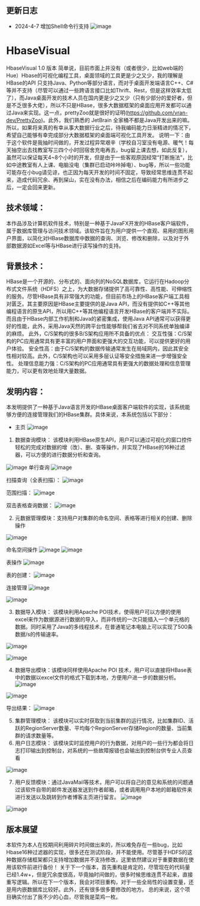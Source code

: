 ## 更新日志
- 2024-4-7 增加Shell命令行支持
![image](https://github.com/LoneRanger1029/HbaseVisual/assets/107778802/4325918b-c76b-4c55-aca6-fd9308090c59)

# HbaseVisual
HbaseVisual 1.0 版本
简单说，目前市面上并没有（或者很少，比如web端的Hue）Hbase的可视化编程工具，桌面领域的工具更是少之又少，我的理解是HBase的API 只支持Java、Python等部分语言，而对于桌面开发端语言C++、C#等并不支持（尽管可以通过一些跨语言接口比如Thrift、Rest，但是这样效率太低了），而Java桌面开发的技术人员在国内更是少之又少（只有少部分的爱好者，但是不乏很多大佬），所以不只是HBase，很多大数据框架的桌面应用开发都可以通过Java来实现。这一点，prettyZoo就是很好的证明(https://github.com/vran-dev/PrettyZoo)。此外，我们熟悉的 JetBrain 全家桶不都是Java开发出来的嘛。
所以，如果将来真的有幸从事大数据行业之后，待我编码能力日渐精进的情况下，希望自己能够有幸完成部分大数据框架的桌面端可视化工具开发。
说明一下：由于这个软件是我抽时间做的，开发过程异常艰辛（学校自习室没有电源、暖气！每天抽空出去找教室写三四个小时回宿舍充电再去，bug留上课去想，如此反复），虽然可以保证每天4~8个小时的开发，但是由于一些客观原因经常“打断施法”，比如中途教室有人上课、电脑没电（集群已启动咔咔掉电）、bug等，所以一些功能可能存在小bug请见谅，也正因为每天开发的时间不固定，导致经常思维连贯不起来，造成代码冗余、再到屎山，实在没有办法，相信之后在编码能力有所进步之后，一定会回来更新。
## 技术领域：
本作品涉及计算机软件技术，特别是一种基于JavaFX开发的HBase客户端软件，属于数据库管理与访问技术领域。该软件旨在为用户提供一个直观、易用的图形用户界面，以简化对HBase数据库中数据的查询、浏览、修改和删除，以及对于外部数据源如Excel等与HBase进行读写操作的支持。
## 背景技术：
HBase是一个开源的、分布式的、面向列的NoSQL数据库，它运行在Hadoop分布式文件系统（HDFS）之上，为大数据存储提供了高可靠性、高性能、可伸缩性的服务。尽管HBase具有非常强大的功能，但目前市场上的HBase客户端工具相对匮乏。其主要原因是HBase主要提供的是Java API，而没有提供如C++等其他编程语言的原生API，所以用C++等其他编程语言开发HBase的客户端并不实际。而且由于HBase内部工作机制和Java的紧密集成，使用Java API通常可以获得更好的性能，此外，采用Java天然的跨平台性能够帮我们省去对不同系统单独编译的麻烦。
此外，C/S架构的很多B/S架构应用所不具备的优点：
交互性强：C/S架构的PC应用通常具有更丰富的用户界面和更强大的交互功能，可以提供更好的用户体验。
安全性高：由于C/S架构的数据传输通常发生在局域网内，因此其安全性相对较高。此外，C/S架构也可以采用多层认证等安全措施来进一步增强安全性。
处理信息能力强：C/S架构的PC应用通常具有更强大的数据处理和信息管理能力，可以更有效地处理大量数据。
## 发明内容：
本发明提供了一种基于Java语言开发的HBase桌面客户端软件的实现，该系统能够方便的连接管理我们的HBase集群。具体来说，本系统包括以下部分：
- 主页
![image](https://github.com/LoneRanger1029/HbaseVisual/assets/107778802/55c52617-902e-487a-999a-04272f0e7f7b)
1. 数据查询模块： 该模块利用HBase原生API，用户可以通过可视化的窗口控件轻松的完成对数据的增（改）、删、查等操作，并实现了HBase的16种过滤器，可以方便的进行数据分析和查询。

![image](https://github.com/LoneRanger1029/HbaseVisual/assets/107778802/258924e3-0a69-4d09-aeb8-d5205f3a5f1a)
单行查询
![image](https://github.com/LoneRanger1029/HbaseVisual/assets/107778802/aff50520-0752-42eb-9f7a-c231f50838d6)

扫描查询（全表扫描）：
![image](https://github.com/LoneRanger1029/HbaseVisual/assets/107778802/ef4bf23b-ad5a-44e6-a466-31707327c44d)

范围扫描：
![image](https://github.com/LoneRanger1029/HbaseVisual/assets/107778802/63373ff1-2746-4013-a230-c5f8783bf3f6)

双击表格查询数据：
![image](https://github.com/LoneRanger1029/HbaseVisual/assets/107778802/c78d4df1-1143-496e-8163-f9e47d01228d)

2. 元数据管理模块：支持用户对集群的命名空间、表格等进行相关的创建、删除操作

![image](https://github.com/LoneRanger1029/HbaseVisual/assets/107778802/54900dd9-c84b-48c7-8727-4d91acf2cbf7)

命名空间操作
![image](https://github.com/LoneRanger1029/HbaseVisual/assets/107778802/dbd20de9-f05d-43d9-ac6c-7a1445688156)
![image](https://github.com/LoneRanger1029/HbaseVisual/assets/107778802/12d48788-7ef9-496b-a381-a90f659f74dd)

表操作
![image](https://github.com/LoneRanger1029/HbaseVisual/assets/107778802/adb50b68-4083-4def-aadc-f53988f21d7e)

表的创建：
![image](https://github.com/LoneRanger1029/HbaseVisual/assets/107778802/541e0d63-b387-4857-908d-eb9a4873af5d)

连接管理
![image](https://github.com/LoneRanger1029/HbaseVisual/assets/107778802/9047d400-11f3-4c10-82a2-ad57c02f8261)

![image](https://github.com/LoneRanger1029/HbaseVisual/assets/107778802/0905b108-461a-473c-b1fd-1f6d8ee52551)

3. 数据导入模块： 该模块利用Apache POI技术，使得用户可以方便的使用excel来作为数据源进行数据的导入，而非传统的一次只能插入一个单元格的数据。同时采用了Java的多线程技术，在普通笔记本电脑上可以实现了500条数据/s的传输速率。

![image](https://github.com/LoneRanger1029/HbaseVisual/assets/107778802/fb7b8083-893a-433b-b8dc-812546fe1a97)

![image](https://github.com/LoneRanger1029/HbaseVisual/assets/107778802/1bbcdbf8-14a5-47f2-88c2-c42818fd0422)

4. 数据导出模块：该模块同样使用Apache POI 技术，用户可以直接将HBase表中的数据以excel文件的格式下载到本地，方便用户进一步的数据分析。
![image](https://github.com/LoneRanger1029/HbaseVisual/assets/107778802/ffac83df-83dc-41f5-96fe-7e9c79a92126)

![image](https://github.com/LoneRanger1029/HbaseVisual/assets/107778802/fdfe0575-9f4b-4491-83b0-f611f9d979fd)

导出结果：
![image](https://github.com/LoneRanger1029/HbaseVisual/assets/107778802/1d5f814c-b317-4cf2-b9ac-28b643e38cdf)

5. 集群管理模块： 该模块可以实时获取到当前集群的运行情况，比如集群ID、活跃的RegionServer数量、平均每个RegionServer存储Region的数量、当前集群的请求数量等。
6. 用户日志模块： 该模块实时监控用户的行为数据，对用户的一些行为都会将日志打印输出到控制台，对系统的一些故障报错也会输出到控制台供专业人员查看

![image](https://github.com/LoneRanger1029/HbaseVisual/assets/107778802/35cbd571-0a31-432e-b2a8-675ed1e85e8c)

7. 用户反馈模块：通过JavaMail等技术，用户可以将自己的意见和系统的问题通过该软件自带的邮件发送器发送到作者邮箱，或者调用用户本地的邮箱软件来进行发送以及跳转到作者博客主页进行留言。
![image](https://github.com/LoneRanger1029/HbaseVisual/assets/107778802/3fb4761c-cadd-432b-88ee-e17dd1b32a65)

![image](https://github.com/LoneRanger1029/HbaseVisual/assets/107778802/bdd3306e-329a-4e16-8b2f-556be1706584)

## 版本展望
本软件为本人在校期间利用碎片时间做出来的，所以难免存在一些bug，比如Hbase16种过滤器的实现，很多还在测试阶段，并不能使用。尽管基于HDFS的这种数据存储框架都只支持增加数据并不支持修改，这里依然建议对于重要数据在使用该软件前进行备份！
关于下一个版本，首先重构是肯定的，尽管现在的代码量已经1.4w+，但是冗余度很高，毕竟抽时间做的，很多时候思维连贯不起来，直接重写逻辑。所以在下一个版本，我会对项目重构，对于一些全局性的设置变量，还是用内嵌数据库比较好。此外，还有很多很多要修改的地方。
总的来说，这个项目确实付出了我不少的心血，尽管我是菜鸡一枚。
